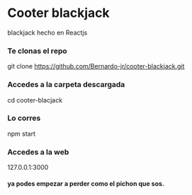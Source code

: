 # Cooter blackjack
blackjack hecho en Reactjs

### Te clonas el repo
git clone https://github.com/Bernardo-jr/cooter-blackjack.git
### Accedes a la carpeta descargada
cd cooter-blacjack
### Lo corres 
npm start
### Accedes a la web
127.0.0.1:3000
#### ya podes empezar a perder como el pichon que sos.
